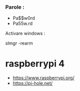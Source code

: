 
### Parole :

- Pa$$w0rd
- Pa55w.rd

Activare windows :

slmgr -rearm



# raspberrypi 4
- https://www.raspberrypi.org/
-  https://pi-hole.net/